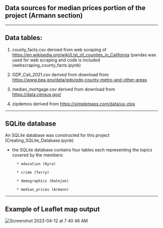 ## Data sources for median prices portion of the project (Armann section)

___________________________________________________

## Data tables:
  1) county_facts.csv 
        derived from web scraping of  https://en.wikipedia.org/wiki/List_of_counties_in_California
        (pandas was used for web scraping and code is included (webscraping_county_facts.ipynb)
        
  2) GDP_Cali_2021.csv
        derived from download from https://www.bea.gov/data/gdp/gdp-county-metro-and-other-areas
  
  3) median_mortgage.csv 
        derived from download from https://data.census.gov/
        
  4) zipdemos 
        derived from https://simplemaps.com/data/us-zips

________________________________________________________________
## SQLite database
An SQLite database was constructed for this project (Creating_SQLite_Database.ipynb)
  * the SQLite database contains four tables each representing the topics covered by the members:
  
          * education (Kyra)
          
          * crime (Terry)
          
          * demographics (Katejoe)
          
          * median_prices (Armann)
                       
 ________________________________________________________________
 
 ## Example of Leaflet map output
 
![Screenshot 2023-04-12 at 7 40 46 AM](https://user-images.githubusercontent.com/115322974/231493401-d46d1c0c-4bae-41a2-9c13-a4d9ee25562c.png)
